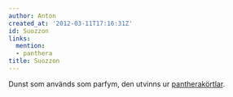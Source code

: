 ```yaml
---
author: Anton
created_at: '2012-03-11T17:16:31Z'
id: Suozzon
links:
  mention:
  - panthera
title: Suozzon
---
```


Dunst som används som parfym, den utvinns ur [pantherakörtlar].

  [pantherakörtlar]: panthera
